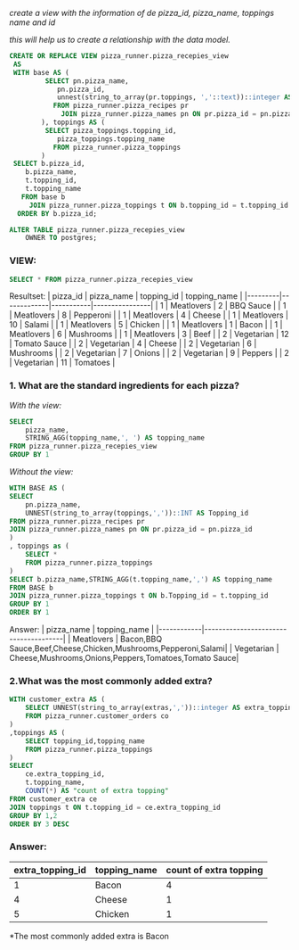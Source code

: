 *create a view with the information of de pizza_id, pizza_name, toppings name and id*

*this will help us to create a relationship with the data model.*
````sql
CREATE OR REPLACE VIEW pizza_runner.pizza_recepies_view
 AS
 WITH base AS (
         SELECT pn.pizza_name,
            pn.pizza_id,
            unnest(string_to_array(pr.toppings, ','::text))::integer AS topping_id
           FROM pizza_runner.pizza_recipes pr
             JOIN pizza_runner.pizza_names pn ON pr.pizza_id = pn.pizza_id
        ), toppings AS (
         SELECT pizza_toppings.topping_id,
            pizza_toppings.topping_name
           FROM pizza_runner.pizza_toppings
        )
 SELECT b.pizza_id,
    b.pizza_name,
    t.topping_id,
    t.topping_name
   FROM base b
     JOIN pizza_runner.pizza_toppings t ON b.topping_id = t.topping_id
  ORDER BY b.pizza_id;

ALTER TABLE pizza_runner.pizza_recepies_view
    OWNER TO postgres;
````
### VIEW: 
````SQL
SELECT * FROM pizza_runner.pizza_recepies_view
````
Resultset: 
| pizza_id | pizza_name  | topping_id | topping_name   |
|---------|-------------|-----------|----------------|
| 1       | Meatlovers  | 2         | BBQ Sauce      |
| 1       | Meatlovers  | 8         | Pepperoni      |
| 1       | Meatlovers  | 4         | Cheese         |
| 1       | Meatlovers  | 10        | Salami         |
| 1       | Meatlovers  | 5         | Chicken        |
| 1       | Meatlovers  | 1         | Bacon          |
| 1       | Meatlovers  | 6         | Mushrooms      |
| 1       | Meatlovers  | 3         | Beef           |
| 2       | Vegetarian | 12        | Tomato Sauce   |
| 2       | Vegetarian | 4         | Cheese         |
| 2       | Vegetarian | 6         | Mushrooms      |
| 2       | Vegetarian | 7         | Onions         |
| 2       | Vegetarian | 9         | Peppers        |
| 2       | Vegetarian | 11        | Tomatoes       |

### 1. What are the standard ingredients for each pizza?

*With the view:*
````sql
SELECT 
	pizza_name,
	STRING_AGG(topping_name,', ') AS topping_name
FROM pizza_runner.pizza_recepies_view
GROUP BY 1
````

*Without the view:*

````SQL
WITH BASE AS (
SELECT 
	pn.pizza_name, 
	UNNEST(string_to_array(toppings,','))::INT AS Topping_id
FROM pizza_runner.pizza_recipes pr
JOIN pizza_runner.pizza_names pn ON pr.pizza_id = pn.pizza_id
)
, toppings as (
	SELECT *
	FROM pizza_runner.pizza_toppings
)
SELECT b.pizza_name,STRING_AGG(t.topping_name,',') AS topping_name
FROM BASE b
JOIN pizza_runner.pizza_toppings t ON b.Topping_id = t.topping_id
GROUP BY 1
ORDER BY 1
````
Answer: 
| pizza_name |             topping_name              |
|------------|--------------------------------------|
| Meatlovers  | Bacon,BBQ Sauce,Beef,Cheese,Chicken,Mushrooms,Pepperoni,Salami|
| Vegetarian | Cheese,Mushrooms,Onions,Peppers,Tomatoes,Tomato Sauce|

### 2.What was the most commonly added extra?

````sql
WITH customer_extra AS (
	SELECT UNNEST(string_to_array(extras,','))::integer AS extra_topping_id
	FROM pizza_runner.customer_orders co
)
,toppings AS (
	SELECT topping_id,topping_name
	FROM pizza_runner.pizza_toppings
)
SELECT
	ce.extra_topping_id,
	t.topping_name, 
	COUNT(*) AS "count of extra topping"
FROM customer_extra ce
JOIN toppings t ON t.topping_id = ce.extra_topping_id
GROUP BY 1,2
ORDER BY 3 DESC
````
### Answer:
| extra_topping_id | topping_name | count of extra topping |
|-----------------|--------------|-----------------------|
| 1               | Bacon        | 4                     |
| 4               | Cheese       | 1                     |
| 5               | Chicken      | 1                     |

*The most commonly added extra is Bacon

